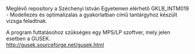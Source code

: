 Meglévő repository a Széchenyi István Egyetemen elérhető GKLB_INTM019 - Modellezés és optimalizalas a gyakorlatban című tantárgyhoz készült vizsga feladtnak.

A program futtatásohoz szükséges egy MPS/LP szoftver, mely jelen esetben a GUSEK.
<br>
http://gusek.sourceforge.net/gusek.html
